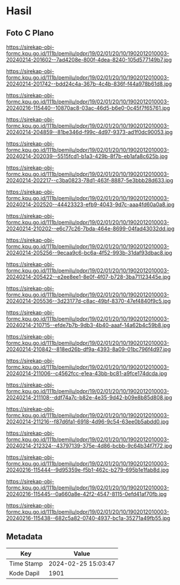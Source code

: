 # Hasil

## Foto C Plano

https://sirekap-obj-formc.kpu.go.id/111b/pemilu/pdpr/19/02/01/20/10/1902012010003-20240214-201602--7ad4208e-800f-4dea-8240-105d577149b7.jpg

https://sirekap-obj-formc.kpu.go.id/111b/pemilu/pdpr/19/02/01/20/10/1902012010003-20240214-201742--bdd24c4a-367b-4c4b-836f-f44a978b61d8.jpg

https://sirekap-obj-formc.kpu.go.id/111b/pemilu/pdpr/19/02/01/20/10/1902012010003-20240216-115440--10870ac8-03ac-46d5-b6e0-0c45f7f65761.jpg

https://sirekap-obj-formc.kpu.go.id/111b/pemilu/pdpr/19/02/01/20/10/1902012010003-20240214-204859--81be346d-f99c-4d97-9373-ad1f0dc90053.jpg

https://sirekap-obj-formc.kpu.go.id/111b/pemilu/pdpr/19/02/01/20/10/1902012010003-20240214-202039--5515fcd1-b1a3-429b-8f7b-eb1afa8c625b.jpg

https://sirekap-obj-formc.kpu.go.id/111b/pemilu/pdpr/19/02/01/20/10/1902012010003-20240214-202217--c3ba0823-78d1-463f-8887-5e3bbb28d633.jpg

https://sirekap-obj-formc.kpu.go.id/111b/pemilu/pdpr/19/02/01/20/10/1902012010003-20240214-202520--44423323-efb9-4043-9d7c-aaa4fd60a0a8.jpg

https://sirekap-obj-formc.kpu.go.id/111b/pemilu/pdpr/19/02/01/20/10/1902012010003-20240214-210202--e6c77c26-7bda-464e-8699-04fad43032dd.jpg

https://sirekap-obj-formc.kpu.go.id/111b/pemilu/pdpr/19/02/01/20/10/1902012010003-20240214-205256--9ecaa9c6-bc6a-4f52-993b-31daf93dbac8.jpg

https://sirekap-obj-formc.kpu.go.id/111b/pemilu/pdpr/19/02/01/20/10/1902012010003-20240214-205422--e2ee8ee1-8e0f-4f07-b728-3ba71123445e.jpg

https://sirekap-obj-formc.kpu.go.id/111b/pemilu/pdpr/19/02/01/20/10/1902012010003-20240214-205536--3d23177d-c8ac-49bf-8370-47ef4840f9c5.jpg

https://sirekap-obj-formc.kpu.go.id/111b/pemilu/pdpr/19/02/01/20/10/1902012010003-20240214-210715--efde7b7b-9db3-4b40-aaaf-14a62b4c59b8.jpg

https://sirekap-obj-formc.kpu.go.id/111b/pemilu/pdpr/19/02/01/20/10/1902012010003-20240214-210842--818ed26b-df9a-4393-8a09-01bc796f4d97.jpg

https://sirekap-obj-formc.kpu.go.id/111b/pemilu/pdpr/19/02/01/20/10/1902012010003-20240214-211006--c4562fcc-e1ea-43bb-bc81-a9fce174dcda.jpg

https://sirekap-obj-formc.kpu.go.id/111b/pemilu/pdpr/19/02/01/20/10/1902012010003-20240214-211108--ddf74a7c-b82e-4e35-9d42-b09e8b85d808.jpg

https://sirekap-obj-formc.kpu.go.id/111b/pemilu/pdpr/19/02/01/20/10/1902012010003-20240214-211216--f87d6fa1-6918-4d96-9c54-63ee0b5abdd0.jpg

https://sirekap-obj-formc.kpu.go.id/111b/pemilu/pdpr/19/02/01/20/10/1902012010003-20240214-212324--43797139-375e-4d86-bcbb-9c64b34f7f72.jpg

https://sirekap-obj-formc.kpu.go.id/111b/pemilu/pdpr/19/02/01/20/10/1902012010003-20240216-115444--9d95359e-f5b1-462c-b279-695b1e1fab8d.jpg

https://sirekap-obj-formc.kpu.go.id/111b/pemilu/pdpr/19/02/01/20/10/1902012010003-20240216-115445--0a660a8e-42f2-4547-8115-0efd41af70fb.jpg

https://sirekap-obj-formc.kpu.go.id/111b/pemilu/pdpr/19/02/01/20/10/1902012010003-20240216-115438--682c5a82-0740-4937-bc1a-35271a49fb55.jpg


## Metadata

| Key        | Value               |
| ---------- | ------------------- |
| Time Stamp | 2024-02-25 15:03:47 |
| Kode Dapil | 1901                |



